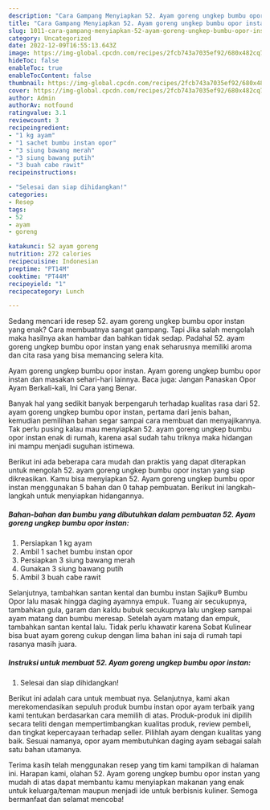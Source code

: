 ```yaml
---
description: "Cara Gampang Menyiapkan 52. Ayam goreng ungkep bumbu opor instan{ yang Bisa Manjain Lidah,  Menu Buat lebaran"
title: "Cara Gampang Menyiapkan 52. Ayam goreng ungkep bumbu opor instan{ yang Bisa Manjain Lidah,  Menu Buat lebaran"
slug: 1011-cara-gampang-menyiapkan-52-ayam-goreng-ungkep-bumbu-opor-instan-yang-bisa-manjain-lidah-menu-buat-lebaran
category: Uncategorized
date: 2022-12-09T16:55:13.643Z
image: https://img-global.cpcdn.com/recipes/2fcb743a7035ef92/680x482cq70/52-ayam-goreng-ungkep-bumbu-opor-instan-foto-resep-utama.jpg
hideToc: false
enableToc: true
enableTocContent: false
thumbnail: https://img-global.cpcdn.com/recipes/2fcb743a7035ef92/680x482cq70/52-ayam-goreng-ungkep-bumbu-opor-instan-foto-resep-utama.jpg
cover: https://img-global.cpcdn.com/recipes/2fcb743a7035ef92/680x482cq70/52-ayam-goreng-ungkep-bumbu-opor-instan-foto-resep-utama.jpg
author: Admin
authorAv: notfound
ratingvalue: 3.1
reviewcount: 3
recipeingredient:
- "1 kg ayam"
- "1 sachet bumbu instan opor"
- "3 siung bawang merah"
- "3 siung bawang putih"
- "3 buah cabe rawit"
recipeinstructions:

- "Selesai dan siap dihidangkan!"
categories:
- Resep
tags:
- 52
- ayam
- goreng

katakunci: 52 ayam goreng 
nutrition: 272 calories
recipecuisine: Indonesian
preptime: "PT14M"
cooktime: "PT44M"
recipeyield: "1"
recipecategory: Lunch

---
```



Sedang mencari ide resep 52. ayam goreng ungkep bumbu opor instan yang enak? Cara membuatnya sangat gampang. Tapi Jika salah mengolah maka hasilnya akan hambar dan bahkan tidak sedap. Padahal 52. ayam goreng ungkep bumbu opor instan yang enak seharusnya memiliki aroma dan cita rasa yang bisa memancing selera kita.


Ayam goreng ungkep bumbu opor instan. Ayam goreng ungkep bumbu opor instan dan masakan sehari-hari lainnya. Baca juga: Jangan Panaskan Opor Ayam Berkali-kali, Ini Cara yang Benar.

Banyak hal yang sedikit banyak berpengaruh terhadap kualitas rasa dari 52. ayam goreng ungkep bumbu opor instan, pertama dari jenis bahan, kemudian pemilihan bahan segar sampai cara membuat dan menyajikannya. Tak perlu pusing kalau mau menyiapkan 52. ayam goreng ungkep bumbu opor instan enak di rumah, karena asal sudah tahu triknya maka hidangan ini mampu menjadi suguhan istimewa.


Berikut ini ada beberapa cara mudah dan praktis yang dapat diterapkan untuk mengolah 52. ayam goreng ungkep bumbu opor instan yang siap dikreasikan. Kamu bisa menyiapkan 52. Ayam goreng ungkep bumbu opor instan menggunakan 5 bahan dan 0 tahap pembuatan. Berikut ini langkah-langkah untuk menyiapkan hidangannya.

<!--inarticleads1-->

##### Bahan-bahan dan bumbu yang dibutuhkan dalam pembuatan 52. Ayam goreng ungkep bumbu opor instan:

1. Persiapkan 1 kg ayam
1. Ambil 1 sachet bumbu instan opor
1. Persiapkan 3 siung bawang merah
1. Gunakan 3 siung bawang putih
1. Ambil 3 buah cabe rawit


Selanjutnya, tambahkan santan kental dan bumbu instan Sajiku® Bumbu Opor lalu masak hingga daging ayamnya empuk. Tuang air secukupnya, tambahkan gula, garam dan kaldu bubuk secukupnya lalu ungkep sampai ayam matang dan bumbu meresap. Setelah ayam matang dan empuk, tambahkan santan kental lalu. Tidak perlu khawatir karena Sobat Kulinear bisa buat ayam goreng cukup dengan lima bahan ini saja di rumah tapi rasanya masih juara. 

<!--inarticleads2-->

##### Instruksi untuk membuat 52. Ayam goreng ungkep bumbu opor instan:


1. Selesai dan siap dihidangkan!

Berikut ini adalah cara untuk membuat nya. Selanjutnya, kami akan merekomendasikan sepuluh produk bumbu instan opor ayam terbaik yang kami tentukan berdasarkan cara memilih di atas. Produk-produk ini dipilih secara teliti dengan mempertimbangkan kualitas produk, review pembeli, dan tingkat kepercayaan terhadap seller. Pilihlah ayam dengan kualitas yang baik. Sesuai namanya, opor ayam membutuhkan daging ayam sebagai salah satu bahan utamanya. 

Terima kasih telah menggunakan resep yang tim kami tampilkan di halaman ini. Harapan kami, olahan 52. Ayam goreng ungkep bumbu opor instan yang mudah di atas dapat membantu kamu menyiapkan makanan yang enak untuk keluarga/teman maupun menjadi ide untuk berbisnis kuliner. Semoga bermanfaat dan selamat mencoba!
